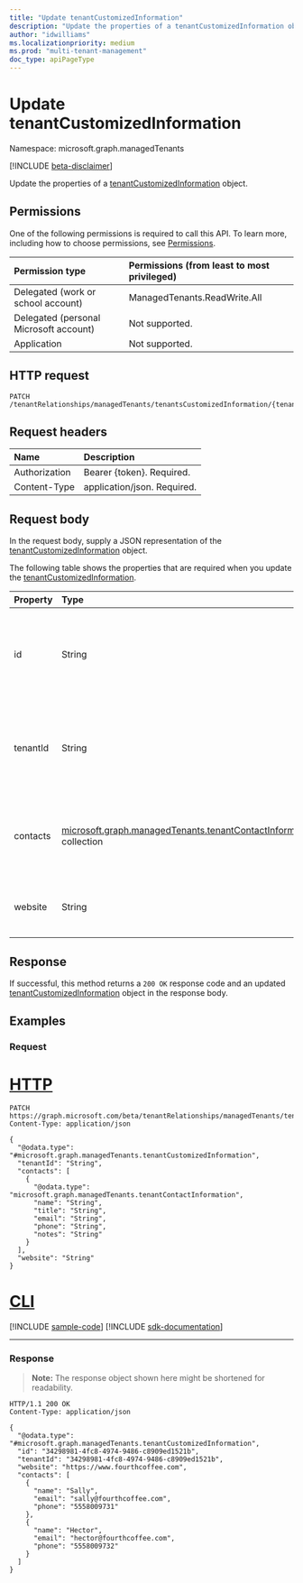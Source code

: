 ```yaml
---
title: "Update tenantCustomizedInformation"
description: "Update the properties of a tenantCustomizedInformation object."
author: "idwilliams"
ms.localizationpriority: medium
ms.prod: "multi-tenant-management"
doc_type: apiPageType
---
```


# Update tenantCustomizedInformation
Namespace: microsoft.graph.managedTenants

[!INCLUDE [beta-disclaimer](../../includes/beta-disclaimer.md)]

Update the properties of a [tenantCustomizedInformation](../resources/managedtenants-tenantcustomizedinformation.md) object.

## Permissions
One of the following permissions is required to call this API. To learn more, including how to choose permissions, see [Permissions](/graph/permissions-reference).

|Permission type|Permissions (from least to most privileged)|
|:---|:---|
|Delegated (work or school account)|ManagedTenants.ReadWrite.All|
|Delegated (personal Microsoft account)|Not supported.|
|Application|Not supported.|

## HTTP request

<!-- {
  "blockType": "ignored"
}
-->
``` http
PATCH /tenantRelationships/managedTenants/tenantsCustomizedInformation/{tenantCustomizedInformationId}
```

## Request headers
|Name|Description|
|:---|:---|
|Authorization|Bearer {token}. Required.|
|Content-Type|application/json. Required.|

## Request body
In the request body, supply a JSON representation of the [tenantCustomizedInformation](../resources/managedtenants-tenantcustomizedinformation.md) object.

The following table shows the properties that are required when you update the [tenantCustomizedInformation](../resources/managedtenants-tenantcustomizedinformation.md).

|Property|Type|Description|
|:---|:---|:---|
|id|String|The Azure Active Directory tenant identifier for the managed tenant.|
|tenantId|String|The Azure Active Directory tenant identifier for the [managed tenant](../resources/managedtenants-tenant.md).|
|contacts|[microsoft.graph.managedTenants.tenantContactInformation](../resources/managedtenants-tenantcontactinformation.md) collection|The collection of contacts associated with the managed tenant.|
|website|String|The website for the managed tenant.|

## Response

If successful, this method returns a `200 OK` response code and an updated [tenantCustomizedInformation](../resources/managedtenants-tenantcustomizedinformation.md) object in the response body.

## Examples

### Request

# [HTTP](#tab/http)
<!-- {
  "blockType": "request",
  "name": "update_tenantcustomizedinformation"
}
-->
``` http
PATCH https://graph.microsoft.com/beta/tenantRelationships/managedTenants/tenantsCustomizedInformation/{tenantCustomizedInformationId}
Content-Type: application/json

{
  "@odata.type": "#microsoft.graph.managedTenants.tenantCustomizedInformation",
  "tenantId": "String",
  "contacts": [
    {
      "@odata.type": "microsoft.graph.managedTenants.tenantContactInformation",
      "name": "String",
      "title": "String",
      "email": "String",
      "phone": "String",
      "notes": "String"
    }
  ],
  "website": "String"
}
```

# [CLI](#tab/cli)
[!INCLUDE [sample-code](../includes/snippets/cli/update-tenantcustomizedinformation-cli-snippets.md)]
[!INCLUDE [sdk-documentation](../includes/snippets/snippets-sdk-documentation-link.md)]

---

### Response
>**Note:** The response object shown here might be shortened for readability.
<!-- {
  "blockType": "response",
  "truncated": true,
  "@odata.type": "microsoft.graph.managedTenants.tenantCustomizedInformation"
}
-->
``` http
HTTP/1.1 200 OK
Content-Type: application/json

{
  "@odata.type": "#microsoft.graph.managedTenants.tenantCustomizedInformation",
  "id": "34298981-4fc8-4974-9486-c8909ed1521b",
  "tenantId": "34298981-4fc8-4974-9486-c8909ed1521b",
  "website": "https://www.fourthcoffee.com",
  "contacts": [
    {
      "name": "Sally",
      "email": "sally@fourthcoffee.com",
      "phone": "5558009731"
    },
    {
      "name": "Hector",
      "email": "hector@fourthcoffee.com",
      "phone": "5558009732"
    }
  ]
}
```
